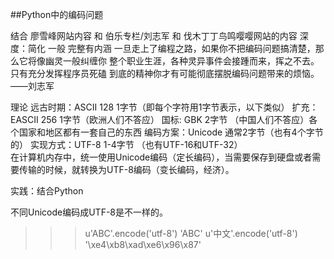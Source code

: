 ##Python中的编码问题

结合  廖雪峰网站内容  和  伯乐专栏/刘志军  和 伐木丁丁鸟鸣嘤嘤网站的内容 
深度：简化 一般  完整有内涵
一旦走上了编程之路，如果你不把编码问题搞清楚，那么它将像幽灵一般纠缠你
整个职业生涯，各种灵异事件会接踵而来，挥之不去。只有充分发挥程序员死磕
到底的精神你才有可能彻底摆脱编码问题带来的烦恼。——刘志军

理论
远古时期：ASCII   128   1字节（即每个字符用1字节表示，以下类似）
扩充：   EASCII   256   1字节（欧洲人们不答应）
国标:    GBK           2字节 （中国人们不答应）各个国家和地区都有一套自己的东西
编码方案：Unicode      通常2字节（也有4个字节的）
实现方式：UTF-8         1-4字节 （也有UTF-16和UTF-32）   
在计算机内存中，统一使用Unicode编码（定长编码），当需要保存到硬盘或者需要传输的时候，就转换为UTF-8编码（变长编码，经济）。
               
实践：结合Python

不同Unicode编码成UTF-8是不一样的。
>>> u'ABC'.encode('utf-8')
'ABC'
>>> u'中文'.encode('utf-8')
'\xe4\xb8\xad\xe6\x96\x87'


